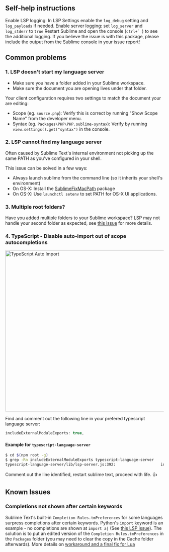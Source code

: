 ## Self-help instructions

Enable LSP logging: In LSP Settings enable the `log_debug` setting and `log_payloads` if needed.
Enable server logging: set `log_server` and `log_stderr` to `true`
Restart Sublime and open the console (``ctrl+` ``) to see the additional logging.
If you believe the issue is with this package, please include the output from the Sublime console in your issue report!

## Common problems

### 1. LSP doesn't start my language server

* Make sure you have a folder added in your Sublime workspace.
* Make sure the document you are opening lives under that folder.

Your client configuration requires two settings to match the document your are editing:

* Scope (eg. `source.php`): Verify this is correct by running "Show Scope Name" from the developer menu.
* Syntax (eg. `Packages\PHP\PHP.sublime-syntax`): Verify by running `view.settings().get("syntax")` in the console.

### 2. LSP cannot find my language server

Often caused by Sublime Text's internal environment not picking up the same PATH as you've configured in your shell.

This issue can be solved in a few ways:

* Always launch sublime from the command line (so it inherits your shell's environment)
* On OS-X: Install the [SublimeFixMacPath](https://github.com/int3h/SublimeFixMacPath) package
* On OS-X: Use `launchctl setenv` to set PATH for OS-X UI applications.

### 3. Multiple root folders?

Have you added multiple folders to your Sublime workspace? LSP may not handle your second folder as expected, see [this issue](https://github.com/tomv564/LSP/issues/81) for more details.

### 4. TypeScript - Disable auto-import out of scope autocompletions

<img src="https://user-images.githubusercontent.com/1457327/68996892-42e5c280-086e-11ea-98e5-fffb003a1261.gif" alt="TypeScript Auto Import" width="512" />

Find and comment out the following line in your prefered typescript language server:
```ts
includeExternalModuleExports: true,
```

#### Example for `typescript-language-server`
```sh
$ cd $(npm root -g)
$ grep -Rn includeExternalModuleExports typescript-language-server
typescript-language-server/lib/lsp-server.js:392:                    includeExternalModuleExports: true,
```
Comment out the line identified, restart sublime text, proceed with life. 👍

## Known Issues

### Completions not shown after certain keywords

Sublime Text's built-in `Completion Rules.tmPreferences` for some languages surpress completions after certain keywords.
Python's `import` keyword is an example - no completions are shown at `import a|` (See [this LSP issue](https://github.com/tomv564/LSP/issues/203)).
The solution is to put an edited version of the `Completion Rules.tmPreferences` in the `Packages` folder (you may need to clear the copy in the Cache folder afterwards).
More details on [workaround and a final fix for Lua](https://forum.sublimetext.com/t/bug-lua-autocomplete-not-working-between-if-then/36635)
